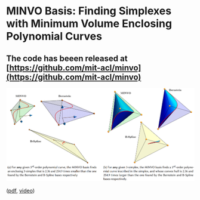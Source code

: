 # MINVO Basis: Finding Simplexes with Minimum Volume Enclosing Polynomial Curves #

## **The code has beeen released at [https://github.com/mit-acl/minvo](https://github.com/mit-acl/minvo)**

[![](./imgs/minvo3d.png)](https://www.youtube.com/watch?v=f_JOYud9LUU) 

([pdf](https://arxiv.org/abs/2010.10726), [video](https://www.youtube.com/watch?v=f_JOYud9LUU))

